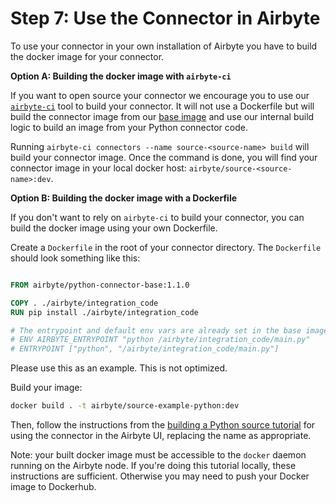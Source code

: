 # Step 7: Use the Connector in Airbyte

To use your connector in your own installation of Airbyte you have to build the docker image for your connector. 



**Option A: Building the docker image with `airbyte-ci`**

If you want to open source your connector we encourage you to use our [`airbyte-ci`](https://github.com/airbytehq/airbyte/blob/master/airbyte-ci/connectors/pipelines/README.md) tool to build your connector. 
It will not use a Dockerfile but will build the connector image from our [base image](https://github.com/airbytehq/airbyte/blob/master/airbyte-ci/connectors/base_images/README.md) and use our internal build logic to build an image from your Python connector code.

Running `airbyte-ci connectors --name source-<source-name> build` will build your connector image.
Once the command is done, you will find your connector image in your local docker host: `airbyte/source-<source-name>:dev`.



**Option B: Building the docker image with a Dockerfile**

If you don't want to rely on `airbyte-ci` to build your connector, you can build the docker image using your own Dockerfile.

Create a `Dockerfile` in the root of your connector directory. The `Dockerfile` should look something like this:
```Dockerfile

FROM airbyte/python-connector-base:1.1.0

COPY . ./airbyte/integration_code
RUN pip install ./airbyte/integration_code

# The entrypoint and default env vars are already set in the base image
# ENV AIRBYTE_ENTRYPOINT "python /airbyte/integration_code/main.py"
# ENTRYPOINT ["python", "/airbyte/integration_code/main.py"]
```

Please use this as an example. This is not optimized.

Build your image:
```bash
docker build . -t airbyte/source-example-python:dev
```

Then, follow the instructions from the [building a Python source tutorial](../building-a-python-source.md#step-11-add-the-connector-to-the-api-ui) for using the connector in the Airbyte UI, replacing the name as appropriate.

Note: your built docker image must be accessible to the `docker` daemon running on the Airbyte node. If you're doing this tutorial locally, these instructions are sufficient. Otherwise you may need to push your Docker image to Dockerhub.

